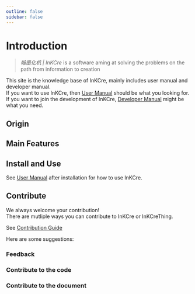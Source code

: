 ```yaml
---
outline: false
sidebar: false
---
```


# Introduction  

> *翰墨化机 | InKCre* is a software aming at solving the problems on the path from information to creation

This site is the knowledge base of InKCre, mainly includes user manual and developer manual. \
If you want to use InKCre, then [User Manual](./user-guide/index.md) should be what you looking for. \
If you want to join the development of InKCre, [Developer Manual](./tech-guide/index.md) might be what you need.  

## Origin  

## Main Features  

## Install and Use  

See [User Manual](./user-guide/index.md) after installation for how to use InKCre.

## Contribute

We always welcome your contribution! \
There are mutliple ways you can contribute to InKCre or InKCreThing. 

See [Contribution Guide](./contribution-guide/index.md)

Here are some suggestions:

### Feedback

### Contribute to the code  

### Contribute to the document  
